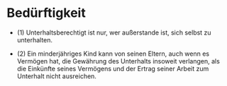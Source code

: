 # Bedürftigkeit

- (1) Unterhaltsberechtigt ist nur, wer außerstande ist, sich selbst zu unterhalten.

- (2) Ein minderjähriges Kind kann von seinen Eltern, auch wenn es Vermögen hat, die Gewährung des Unterhalts insoweit verlangen, als die Einkünfte seines Vermögens und der Ertrag seiner Arbeit zum Unterhalt nicht ausreichen.

